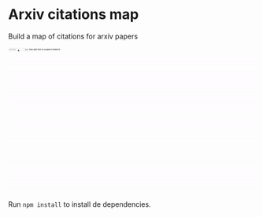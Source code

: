 # Arxiv citations map

Build a map of citations for arxiv papers

![](demo.gif)


Run `npm install` to install de dependencies.